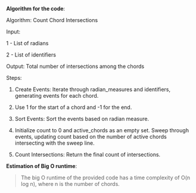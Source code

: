 **Algorithm for the code**:

Algorithm: Count Chord Intersections

Input:

1 - List of radians 

2 - List of identifiers 

Output:
Total number of intersections among the chords


Steps:

1) Create Events: Iterate through radian_measures and identifiers, generating events for each chord.

2) Use 1 for the start of a chord and -1 for the end.

3) Sort Events: Sort the events based on radian measure.

4) Initialize count to 0 and active_chords as an empty set. Sweep through events, updating count based on the number of active chords intersecting with the sweep line.

5) Count Intersections: Return the final count of intersections.


**Estimation of Big O runtime**: 
> The big O runtime of the provided code has a time complexity of O(n log n), where n is the number of chords.


